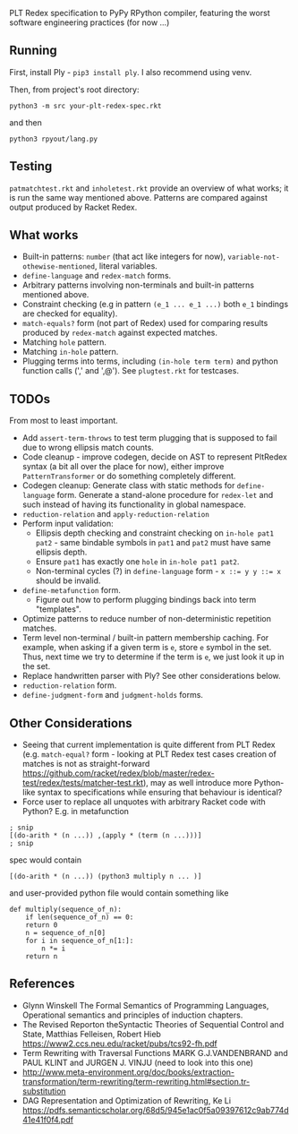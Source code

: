 PLT Redex specification to PyPy RPython compiler, featuring the worst software engineering practices (for now ...)

## Running 

First, install Ply - `pip3 install ply`. I also recommend using venv.

Then, from project's root directory:

```
python3 -m src your-plt-redex-spec.rkt
```

and then 

`python3 rpyout/lang.py`


## Testing

`patmatchtest.rkt` and `inholetest.rkt` provide an overview of what works; it is run the same way mentioned above. Patterns are compared against output produced by Racket Redex.

## What works 
* Built-in patterns: `number` (that act like integers for now), `variable-not-othewise-mentioned`, literal variables.
* `define-language` and `redex-match` forms. 
* Arbitrary patterns involving non-terminals and built-in patterns mentioned above.
* Constraint checking (e.g in pattern `(e_1 ... e_1 ...)` both `e_1` bindings are checked for equality).
* `match-equals?` form (not part of Redex) used for comparing results produced by `redex-match` against expected matches.
* Matching `hole` pattern.
* Matching `in-hole` pattern.
* Plugging terms into terms, including `(in-hole term term)` and python function calls (',' and ',@'). See `plugtest.rkt` for testcases.

## TODOs
From most to least important.
* Add `assert-term-throws` to test term plugging that is supposed to fail due to wrong ellipsis match counts.
* Code cleanup  - improve codegen, decide on AST to represent PltRedex syntax (a bit all over the place for now), either improve `PatternTransformer` or do something completely different. 
* Codegen cleanup: Generate class with static methods for `define-language` form. Generate a stand-alone procedure for `redex-let` and such instead of having its functionality in global namespace.
* `reduction-relation` and `apply-reduction-relation`
* Perform input validation:
	* Ellipsis depth checking and constraint checking on `in-hole pat1 pat2` - same bindable symbols in `pat1` and `pat2` must have same ellipsis depth.
	* Ensure `pat1` has exactly one `hole` in `in-hole pat1 pat2`.
	* Non-terminal cycles (?) in `define-language` form - `x ::= y y ::= x` should be invalid.
* `define-metafunction` form.
	* Figure out how to perform plugging bindings back into term "templates". 
* Optimize patterns to reduce number of non-deterministic repetition matches.
* Term level non-terminal / built-in pattern membership caching. For example, when asking if a given term is `e`, store `e` symbol in the set. Thus, next time we try to determine if the term is `e`, we just look it up in the set.
* Replace handwritten parser with Ply? See other considerations below.
* `reduction-relation` form.
* `define-judgment-form` and `judgment-holds` forms.

## Other Considerations
* Seeing that current implementation is quite different from PLT Redex (e.g. `match-equal?` form - looking at PLT Redex test cases creation of matches is not as straight-forward https://github.com/racket/redex/blob/master/redex-test/redex/tests/matcher-test.rkt), may as well introduce more Python-like syntax to specifications while ensuring that behaviour is identical? 
* Force user to replace all unquotes with arbitrary Racket code with Python? E.g. in metafunction

```
; snip
[(do-arith * (n ...)) ,(apply * (term (n ...)))]
; snip
```

spec would contain

```
[(do-arith * (n ...)) (python3 multiply n ... )]
```

and user-provided python file would contain something like

```
def multiply(sequence_of_n):
	if len(sequence_of_n) == 0:
	return 0
	n = sequence_of_n[0]
	for i in sequence_of_n[1:]:
		n *= i
	return n
```


## References
* Glynn Winskell The Formal Semantics of Programming Languages, Operational semantics and principles of induction chapters.
* The Revised Reporton theSyntactic Theories of Sequential Control and State, Matthias Felleisen, Robert Hieb https://www2.ccs.neu.edu/racket/pubs/tcs92-fh.pdf
* Term Rewriting with Traversal Functions MARK G.J.VANDENBRAND and PAUL KLINT and JURGEN J. VINJU (need to look into this one)
* http://www.meta-environment.org/doc/books/extraction-transformation/term-rewriting/term-rewriting.html#section.tr-substitution
* DAG Representation and Optimization of Rewriting, Ke Li https://pdfs.semanticscholar.org/68d5/945e1ac0f5a09397612c9ab774d41e41f0f4.pdf
